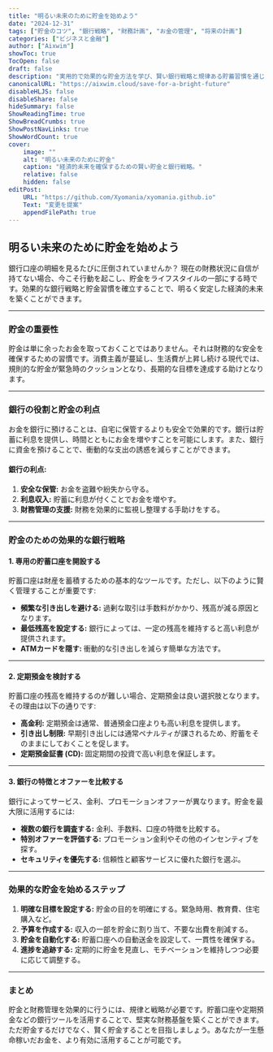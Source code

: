 ```yaml
---
title: "明るい未来のために貯金を始めよう"
date: "2024-12-31"
tags: ["貯金のコツ", "銀行戦略", "財務計画", "お金の管理", "将来の計画"]
categories: ["ビジネスと金融"]
author: ["Aixwim"]
showToc: true
TocOpen: false
draft: false
description: "実用的で効果的な貯金方法を学び、賢い銀行戦略と規律ある貯蓄習慣を通じて経済的に安定した未来を築きましょう。"
canonicalURL: "https://aixwim.cloud/save-for-a-bright-future"
disableHLJS: false
disableShare: false
hideSummary: false
ShowReadingTime: true
ShowBreadCrumbs: true
ShowPostNavLinks: true
ShowWordCount: true
cover:
    image: ""
    alt: "明るい未来のために貯金"
    caption: "経済的未来を確保するための賢い貯金と銀行戦略。"
    relative: false
    hidden: false
editPost:
    URL: "https://github.com/Xyomania/xyomania.github.io"
    Text: "変更を提案"
    appendFilePath: true
---
```


## 明るい未来のために貯金を始めよう  

銀行口座の明細を見るたびに圧倒されていませんか？ 現在の財務状況に自信が持てない場合、今こそ行動を起こし、貯金をライフスタイルの一部にする時です。効果的な銀行戦略と貯金習慣を確立することで、明るく安定した経済的未来を築くことができます。  

---

### **貯金の重要性**  

貯金は単に余ったお金を取っておくことではありません。それは財務的な安全を確保するための習慣です。消費主義が蔓延し、生活費が上昇し続ける現代では、規則的な貯金が緊急時のクッションとなり、長期的な目標を達成する助けとなります。  

---

### **銀行の役割と貯金の利点**  

お金を銀行に預けることは、自宅に保管するよりも安全で効果的です。銀行は貯蓄に利息を提供し、時間とともにお金を増やすことを可能にします。また、銀行に資金を預けることで、衝動的な支出の誘惑を減らすことができます。  

#### **銀行の利点:**  
1. **安全な保管:** お金を盗難や紛失から守る。  
2. **利息収入:** 貯蓄に利息が付くことでお金を増やす。  
3. **財務管理の支援:** 財務を効果的に監視し整理する手助けをする。  

---

### **貯金のための効果的な銀行戦略**  

#### **1. 専用の貯蓄口座を開設する**  

貯蓄口座は財産を蓄積するための基本的なツールです。ただし、以下のように賢く管理することが重要です:  
- **頻繁な引き出しを避ける:** 過剰な取引は手数料がかかり、残高が減る原因となります。  
- **最低残高を設定する:** 銀行によっては、一定の残高を維持すると高い利息が提供されます。  
- **ATMカードを隠す:** 衝動的な引き出しを減らす簡単な方法です。  

---

#### **2. 定期預金を検討する**  

貯蓄口座の残高を維持するのが難しい場合、定期預金は良い選択肢となります。その理由は以下の通りです:  
- **高金利:** 定期預金は通常、普通預金口座よりも高い利息を提供します。  
- **引き出し制限:** 早期引き出しには通常ペナルティが課されるため、貯蓄をそのままにしておくことを促します。  
- **定期預金証書 (CD):** 固定期間の投資で高い利息を保証します。  

---

#### **3. 銀行の特徴とオファーを比較する**  

銀行によってサービス、金利、プロモーションオファーが異なります。貯金を最大限に活用するには:  
- **複数の銀行を調査する:** 金利、手数料、口座の特徴を比較する。  
- **特別オファーを評価する:** プロモーション金利やその他のインセンティブを探す。  
- **セキュリティを優先する:** 信頼性と顧客サービスに優れた銀行を選ぶ。  

---

### **効果的な貯金を始めるステップ**  

1. **明確な目標を設定する:** 貯金の目的を明確にする。緊急時用、教育費、住宅購入など。  
2. **予算を作成する:** 収入の一部を貯金に割り当て、不要な出費を削減する。  
3. **貯金を自動化する:** 貯蓄口座への自動送金を設定して、一貫性を確保する。  
4. **進捗を追跡する:** 定期的に貯金を見直し、モチベーションを維持しつつ必要に応じて調整する。  

---

### **まとめ**  

貯金と財務管理を効果的に行うには、規律と戦略が必要です。貯蓄口座や定期預金などの銀行ツールを活用することで、堅実な財務基盤を築くことができます。ただ貯金するだけでなく、賢く貯金することを目指しましょう。あなたが一生懸命稼いだお金を、より有効に活用することが可能です。  
